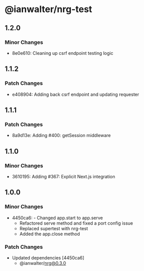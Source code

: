 # @ianwalter/nrg-test

## 1.2.0

### Minor Changes

- 8e0e610: Cleaning up csrf endpoint testing logic

## 1.1.2

### Patch Changes

- e408904: Adding back csrf endpoint and updating requester

## 1.1.1

### Patch Changes

- 8a9d13e: Adding #400: getSession middleware

## 1.1.0

### Minor Changes

- 3610195: Adding #367: Explicit Next.js integration

## 1.0.0

### Minor Changes

- 4450ca6: - Changed app.start to app.serve
  - Refactored serve method and fixed a port config issue
  - Replaced supertest with nrg-test
  - Added the app.close method

### Patch Changes

- Updated dependencies [4450ca6]
  - @ianwalter/nrg@0.3.0
